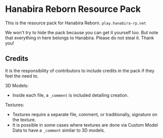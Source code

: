 # Hanabira Reborn Resource Pack

This is the resource pack for Hanabira Reborn.
`play.hanabira-rp.net`

We won't try to hide the pack because you can get it yourself too.
But note that everything in here belongs to Hanabira. Please do not steal it.
Thank you!

## Credits

It is the responsibility of contributors to include credits in the pack if they feel the need to.

3D Models:
- Inside each file, a `_comment` is included detailing creation.

Textures:
- Textures require a separate file, comment, or traditionally, signature on the texture.
- It is possible in some cases where textures are done via Custom Model Data to have a `_comment` similar to 3D models.
